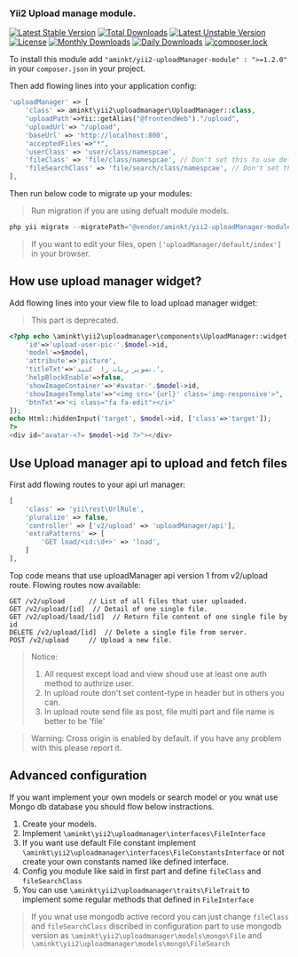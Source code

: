 ### Yii2 Upload manage module.

[![Latest Stable Version](https://poser.pugx.org/aminkt/yii2-upload-manager/v/stable)](https://packagist.org/packages/aminkt/yii2-upload-manager)
[![Total Downloads](https://poser.pugx.org/aminkt/yii2-upload-manager/downloads)](https://packagist.org/packages/aminkt/yii2-upload-manager)
[![Latest Unstable Version](https://poser.pugx.org/aminkt/yii2-upload-manager/v/unstable)](https://packagist.org/packages/aminkt/yii2-upload-manager)
[![License](https://poser.pugx.org/aminkt/yii2-upload-manager/license)](https://packagist.org/packages/aminkt/yii2-upload-manager)
[![Monthly Downloads](https://poser.pugx.org/aminkt/yii2-upload-manager/d/monthly)](https://packagist.org/packages/aminkt/yii2-upload-manager)
[![Daily Downloads](https://poser.pugx.org/aminkt/yii2-upload-manager/d/daily)](https://packagist.org/packages/aminkt/yii2-upload-manager)
[![composer.lock](https://poser.pugx.org/aminkt/yii2-upload-manager/composerlock)](https://packagist.org/packages/aminkt/yii2-upload-manager)

To install this module add `"aminkt/yii2-uploadManager-module" : ">=1.2.0"` in your `composer.json` in your project.


Then add flowing lines into your application config:
```php
'uploadManager' => [
    'class' => aminkt\yii2\uploadmanager\UploadManager::class,
    'uploadPath'=>Yii::getAlias("@frontendWeb")."/upload",
    'uploadUrl'=> "/upload",
    'baseUrl' => 'http://localhost:800',
    'acceptedFiles'=>"*",
    'userClass' => 'user/class/namespcae',
    'fileClass' => 'file/class/namespcae', // Don't set this to use default active record.
    'fileSearchClass' => 'file/search/class/namespcae', // Don't set this to use default search active record.
],
```

Then run below code to migrate up your modules:
> Run migration if you are using defualt module models.
```php
php yii migrate --migratePath="@vendor/aminkt/yii2-uploadManager-module"
```

> If you want to edit your files, open `['uploadManager/default/index']` in your browser.


How use upload manager widget?
-----------

Add flowing lines into your view file to load upload manager widget:

> This part is deprecated.

```php
<?php echo \aminkt\yii2\uploadmanager\components\UploadManager::widget([
    'id'=>'upload-user-pic-'.$model->id,
    'model'=>$model,
    'attribute'=>'picture',
    'titleTxt'=>'تصویر ربات را  کنید.',
    'helpBlockEnable'=>false,
    'showImageContainer'=>'#avatar-'.$model->id,
    'showImagesTemplate'=>"<img src='{url}' class='img-responsive'>",
    'btnTxt'=>'<i class="fa fa-edit"></i>'
]);
echo Html::hiddenInput('target', $model->id, ['class'=>'target']);
?>
<div id="avatar-<?= $model->id ?>"></div>
```


Use Upload manager api to upload and fetch files
-------------

First add flowing routes to your api url manager:


```php
[
    'class' => 'yii\rest\UrlRule',
    'pluralize' => false,
    'controller' => ['v2/upload' => 'uploadManager/api'],
    'extraPatterns' => [
        'GET load/<id:\d+>' => 'load',
    ]
],
```

Top code means that use uploadManager api version 1 from v2/upload route.
Flowing routes now available:

```text
GET /v2/upload      // List of all files that user uploaded.
GET /v2/upload/[id]  // Detail of one single file.
GET /v2/upload/load/[id]  // Return file content of one single file by id
DELETE /v2/upload/[id]  // Delete a single file from server.
POST /v2/upload     // Upload a new file.

```


> Notice: 
> 1. All request except load and view shoud use at least one auth method to authrize user.
> 2. In upload route don't set content-type in header but in others you can.
> 3. In upload route send file as post, file multi part and file name is better to be 'file'


> Warning:
>   Cross origin is enabled by default. if you have any problem with this please report it.


Advanced configuration
--------

If you want implement your own models or search model or you wnat use Mongo db database you should flow below instractions.

1. Create your models.
2. Implement `\aminkt\yii2\uploadmanager\interfaces\FileInterface`
3. If you want use default File constant implement `\aminkt\yii2\uploadmanager\interfaces\FileConstantsInterface` or not
create your own constants named like defined interface.
4. Config you module like said in first part and define `fileClass` and `fileSearchClass`
5. You can use `\aminkt\yii2\uploadmanager\traits\FileTrait` to implement some regular methods that defined in `FileInterface`


> If you wnat use mongodb active record you can just change `fileClass` and `fileSearchClass` discribed in configuration
part to use mongodb version as `\aminkt\yii2\uploadmanager\models\mongo\File` and `\aminkt\yii2\uploadmanager\models\mongo\FileSearch`
